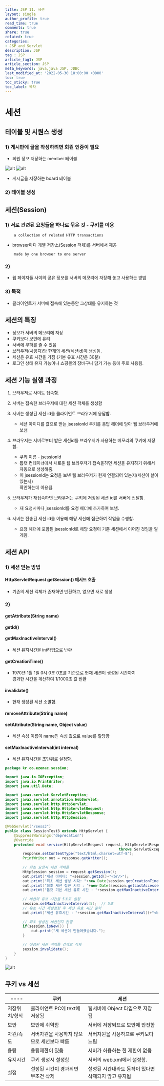 ```yaml
---
title: JSP 11. 세션
layout: single
author_profile: true
read_time: true
comments: true
share: true
related: true
categories:
- JSP and Servlet
description: JSP
tag : JSP
article_tag1: JSP
article_section: JSP
meta_keywords: java,java JSP, JDBC
last_modified_at: '2022-05-30 18:00:00 +0800'
toc: true
toc_sticky: true
toc_label: 목차
---
```


세션
====

## 테이블 및 시퀀스 생성

### 1) 게시판에 글을 작성하려면 회원 인증이 필요

* 회원 정보 저장하는 member 테이블

![alt](/assets/images/post/jsp/77.png)
![alt](/assets/images/post/jsp/78.png)

* 게시글을 저장하는 board 테이블

### 2) 테이블 생성

## 세션(Session)

### 1) 서로 관련된 요청들을 하나로 묶은 것 - 쿠키를 이용

```
    a collection of related HTTP transactions
```

* browser마다 개별 저장소(Session 객체)를 서버에서 제공

```
    made by one browser to one server
```

### 2)

* 웹 페이지들 사이의 공유 정보를 서버의 메모리에 저장해 놓고 사용하는 방법

### 3) 목적

* 클라이언트가 서버에 접속해 있는동안 그상태를 유지하는 것

## 세션의 특징

* 정보가 서버의 메모리에 저장
* 쿠키보다 보안에 유리
* 서버에 부하를 줄 수 있음
* 브라우저(사용자)당 한개의 세션(세션id)이 생성됨.
* 세션은 유효 시간을 가짐 (기본 유효 시간은 30분)
* 로그인 상태 유지 기능이나 쇼핑몰의 장바구니 담기 기능 등에 주로 사용됨.

## 세션 기능 실행 과정

1. 브라우저로 사이트 접속함.
2. 서버는 접속한 브라우저에 대한 세션 객체를 생성함
3. 서버는 생성된 세션 id를 클라이언트 브라우저에 응답함.
    * 세션 아이디를 값으로 받는 jsessionId 쿠키를 응답 헤더에 담아 웹 브라우저에 보냄

4. 브라우저는 서버로부터 받은 세션id를 브라우저가 사용하는 메모리의 쿠키에 저장함.
    * 쿠키 이름 - jsessionId
    * 톰캣 컨테이너에서 새로운 웹 브라우저가 접속을하면 세션을 유지하기 위해서   
      자동으로 생성해줌.
    * 이 jsessionId는 요청을 보낸 웹 브러우저가 현재 연결되어 있는지(세션이 살아있는지)  
      확인하는데 이용됨. 

5. 브라우저가 재접속하면 브라우저는 쿠키에 저장된 세션 id를 서버에 전달함.
    * 재 요청시마다 jsessionId를 요청 헤더에 추가하여 보냄.
6. 서버는 전송된 세션 id를 이용해 해당 세션에 접근하여 작업을 수행함.
    * 요청 헤더에 포함된 jsessionId로 해당 요청이 기존 세션에서 이어진 것임을 알게됨.

## 세션 API

### 1) 세션 얻는 방법

#### HttpServletRequest getSession() 메서드 호출

* 기존의 세션 객체가 존재하면 반환하고, 없으면 새로 생성

### 2) 
#### getAttribute(String name)

#### getId()

#### getMaxInactiveInterval()  

* 세션 유지시간을 int타입으로 반환

#### getCreationTime()

* 1970년 1월 1일 0시 0분 0초를 기준으로 현재 세션이 생성된 시간까지  
  경과한 시간을 계산하여 1/1000초 값 반환

#### invalidate()  

* 현재 생성된 세션 소멸함.

#### removeAttribute(String name)

#### setAttribute(String name, Object value)   

* 세션 속성 이름이 name인 속성 값으로 value를 할당함

#### setMaxInactiveInterval(int interval)

* 세션 유지시간을 초단위로 설정함.

```java
package kr.co.ezenac.session;

import java.io.IOException;
import java.io.PrintWriter;
import java.util.Date;

import javax.servlet.ServletException;
import javax.servlet.annotation.WebServlet;
import javax.servlet.http.HttpServlet;
import javax.servlet.http.HttpServletRequest;
import javax.servlet.http.HttpServletResponse;
import javax.servlet.http.HttpSession;

@WebServlet("/sess3")
public class SessionTest3 extends HttpServlet {
	@SuppressWarnings("deprecation")
	@Override
	protected void service(HttpServletRequest request, HttpServletResponse response) 
                                                    throws ServletException, IOException {
		response.setContentType("text/html;charset=utf-8");
		PrintWriter out = response.getWriter();
		
		// 최초 요청시 세션 객체를 
		HttpSession session = request.getSession();
		out.print("세션 아이디: "+session.getId()+"<br/>");
		out.print("최초 세션 생성 시각: "+new Date(session.getCreationTime())+"<br>");
		out.print("최초 세션 접근 시각 : "+new Date(session.getLastAccessedTime())+"<br>");
		out.print("톰캣 기본 세션 유효 시간 : "+session.getMaxInactiveInterval()+"<br>");
		
		// 세션의 유효 시간을 5초로 설정
		session.setMaxInactiveInterval(5);	// 5초
		// 유효 시간 재설정한 후 세션 유효 시간 출력
		out.print("세션 유효시간 : "+session.getMaxInactiveInterval()+"<br>");
		
		// 최초 생성된 세션인지 판별
		if(session.isNew()) {
			out.print("새 세션이 만들어졌습니다.");
		}
		
		// 생성된 세션 객체를 강제로 삭제
		session.invalidate();
	}
}

```

![alt](/assets/images/post/jsp/79.png)

## 쿠키 vs 세션

|----|		쿠키		|		세션		|
|--------|----------|---------------|
|저장위치/형식|	클라이언트 PC에 text에 저장됨 | 웹서버에 Object 타입으로 저장됨|
|보안| 보안에 취약함| 서버에 저장되므로 보안에 안전함|
|자원/속도|서버자원을 사용하지 않으므로 세션보다 빠름| 서버자원을 사용하므로 쿠키보다 느림|
|용량|용량제한이 있음|서버가 허용하는 한 제한이 없음|
|유지시간|쿠키 생성시 설정함| 서버의 web.xml에서 설정함.|
|설정| 설정된 시간이 경과되면 무조건 삭제| 설정된 시간내라도 동작이 있다면 삭제되지 않고 유지됨|